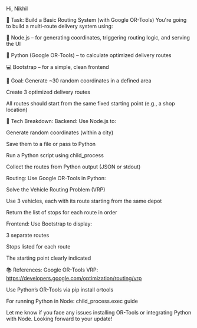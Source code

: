 Hi, Nikhil

🧭 Task: Build a Basic Routing System (with Google OR-Tools)
You're going to build a multi-route delivery system using:

📍 Node.js – for generating coordinates, triggering routing logic, and serving the UI

🐍 Python (Google OR-Tools) – to calculate optimized delivery routes

💻 Bootstrap – for a simple, clean frontend

🎯 Goal:
Generate ~30 random coordinates in a defined area

Create 3 optimized delivery routes

All routes should start from the same fixed starting point (e.g., a shop location)

🔧 Tech Breakdown:
Backend:
Use Node.js to:

Generate random coordinates (within a city)

Save them to a file or pass to Python

Run a Python script using child_process

Collect the routes from Python output (JSON or stdout)

Routing:
Use Google OR-Tools in Python:

Solve the Vehicle Routing Problem (VRP)

Use 3 vehicles, each with its route starting from the same depot

Return the list of stops for each route in order

Frontend:
Use Bootstrap to display:

3 separate routes

Stops listed for each route

The starting point clearly indicated

📚 References:
Google OR-Tools VRP: https://developers.google.com/optimization/routing/vrp

Use Python’s OR-Tools via pip install ortools

For running Python in Node: child_process.exec guide

Let me know if you face any issues installing OR-Tools or integrating Python with Node. Looking forward to your update!
